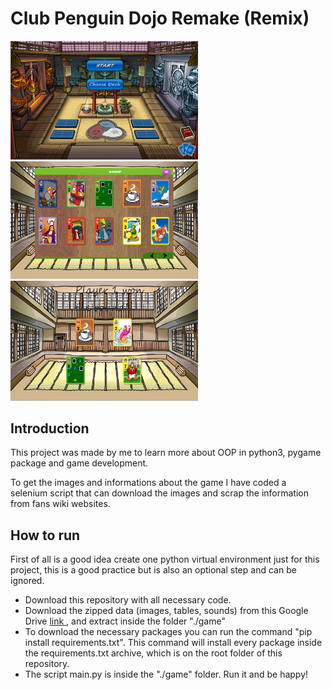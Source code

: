 <h1> Club Penguin Dojo Remake (Remix) </h1>

<div>
  <img src="https://github.com/NewbieeSaibot/Club_Penguin_Dojo_Remake/blob/main/readme/menu.PNG" width="300px" > </img>
  <img src="https://github.com/NewbieeSaibot/Club_Penguin_Dojo_Remake/blob/main/readme/shop.PNG" width="300px" > </img> 
  <img src="https://github.com/NewbieeSaibot/Club_Penguin_Dojo_Remake/blob/main/readme/game.PNG" width="300px" > </img>
</div>

<h2>Introduction</h2>
<p> This project was made by me to learn more about OOP in python3, pygame package and game development. </p>
<p> To get the images and informations about the game I have coded a selenium script that can download the images and scrap the information from fans wiki websites. </p>

<h2>How to run</h2>
<p> First of all is a good idea create one python virtual environment just for this project, this is a good practice but is also an optional step and can be ignored.</p>
<ul>
  <li> Download this repository with all necessary code.</li>
  <li> Download the zipped data (images, tables, sounds) from this Google Drive <a href="https://drive.google.com/file/d/1qt-qrYp6k1Czh1EXvLyBIUKu_qfkTadn/view?usp=sharing"> link </a>, and extract inside the folder "./game" </li>
  <li> To download the necessary packages you can run the command "pip install requirements.txt". This command will install every package inside the requirements.txt archive, which is on the root folder of this repository. </li>
  <li> The script main.py is inside the "./game" folder. Run it and be happy!</li>
</ul>
